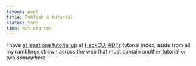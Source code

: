 ```yaml
---
layout: post
title: Publish a tutorial
status: todo
time: Not started
---
```


I have [at least one tutorial
up](http://hackcu.com/2010/11/connecting-to-adicu-with-irc/) at
[HackCU](http://hackcu.com/), [ADI's](http://hackcu.com/) tutorial
index, aside from all my ramblings strewn across the web that must
contain another tutorial or two *somewhere*.